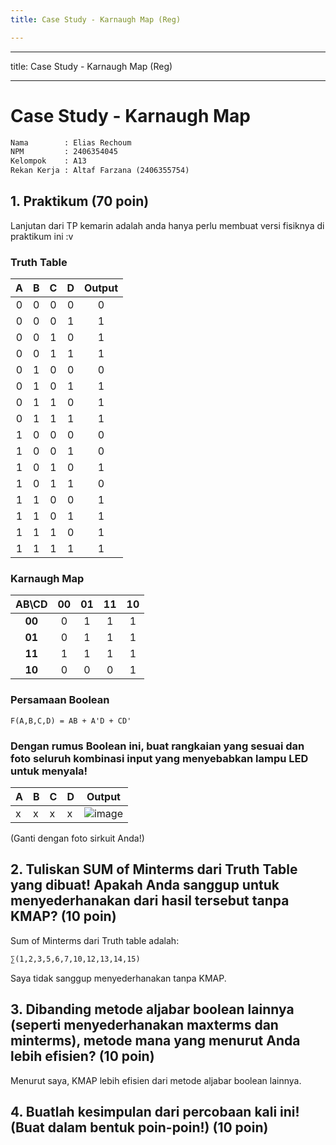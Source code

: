 ```yaml
---
title: Case Study - Karnaugh Map (Reg)

---
```


---
title: Case Study - Karnaugh Map (Reg)

---

# Case Study - Karnaugh Map

``` txt
Nama        : Elias Rechoum
NPM         : 2406354045
Kelompok    : A13
Rekan Kerja : Altaf Farzana (2406355754)
```

## 1. Praktikum (70 poin)

Lanjutan dari TP kemarin adalah anda hanya perlu membuat versi fisiknya di praktikum ini :v

### Truth Table
|  A  |  B  |  C  |  D  | Output |
|:---:|:---:|:---:|:---:|:------:|
|  0  |  0  |  0  |  0  |   0    |
|  0  |  0  |  0  |  1  |   1    |
|  0  |  0  |  1  |  0  |   1    |
|  0  |  0  |  1  |  1  |   1    |
|  0  |  1  |  0  |  0  |   0    |
|  0  |  1  |  0  |  1  |   1    |
|  0  |  1  |  1  |  0  |   1    |
|  0  |  1  |  1  |  1  |   1    |
|  1  |  0  |  0  |  0  |   0    |
|  1  |  0  |  0  |  1  |   0    |
|  1  |  0  |  1  |  0  |   1    |
|  1  |  0  |  1  |  1  |   0    |
|  1  |  1  |  0  |  0  |   1    |
|  1  |  1  |  0  |  1  |   1    |
|  1  |  1  |  1  |  0  |   1    |
|  1  |  1  |  1  |  1  |   1    |


### Karnaugh Map 

| AB\CD | 00  | 01  | 11    | 10    |
|:-----:|:---:|:---:|:-----:|:-----:|
| **00**|  0  |  1  | 1     |  1   |
| **01**|  0  |  1  | 1     |  1   |
| **11**|  1  |  1  | 1     |  1   |
| **10**|  0  |  0  | 0     |  1   |

### Persamaan Boolean
`F(A,B,C,D) = AB + A'D + CD'`


### Dengan rumus Boolean ini, buat rangkaian yang sesuai dan foto seluruh kombinasi input yang menyebabkan lampu LED untuk menyala!


|  A  |  B  |  C  |  D  | Output |
|-----|-----|-----|-----|--------|
|  x  |  x  |  x  |  x  | ![image](https://i.ibb.co.com/kyrSHdw/y9DpT.jpg) |

(Ganti dengan foto sirkuit Anda!)

## 2. Tuliskan SUM of Minterms dari Truth Table yang dibuat! Apakah Anda sanggup untuk menyederhanakan dari hasil tersebut tanpa KMAP? (10 poin)

Sum of Minterms dari Truth table adalah: 

```txt
∑(1,2,3,5,6,7,10,12,13,14,15)
```

Saya tidak sanggup menyederhanakan tanpa KMAP.

## 3. Dibanding metode aljabar boolean lainnya (seperti menyederhanakan maxterms dan minterms), metode mana yang menurut Anda lebih efisien? (10 poin)

Menurut saya, KMAP lebih efisien dari metode aljabar boolean lainnya.

## 4. Buatlah kesimpulan dari percobaan kali ini! (Buat dalam bentuk poin-poin!) (10 poin)

